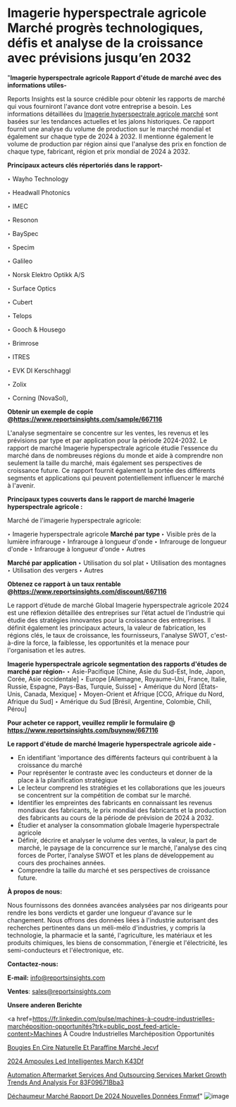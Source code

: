 # Imagerie hyperspectrale agricole Marché progrès technologiques, défis et analyse de la croissance avec prévisions jusqu’en 2032

"<strong>Imagerie hyperspectrale agricole Rapport d'étude de marché avec des informations utiles-</strong>

Reports Insights est la source crédible pour obtenir les rapports de marché qui vous fourniront l'avance dont votre entreprise a besoin. Les informations détaillées du <a href=https://www.reportsinsights.com/sample/667116>Imagerie hyperspectrale agricole marché</a> sont basées sur les tendances actuelles et les jalons historiques. Ce rapport fournit une analyse du volume de production sur le marché mondial et également sur chaque type de 2024 à 2032. Il mentionne également le volume de production par région ainsi que l'analyse des prix en fonction de chaque type, fabricant, région et prix mondial de 2024 à 2032.

<b>Principaux acteurs clés répertoriés dans le rapport-</b>

‣ Wayho Technology

‣ Headwall Photonics

‣ IMEC

‣ Resonon

‣ BaySpec

‣ Specim

‣ Galileo

‣ Norsk Elektro Optikk A/S

‣ Surface Optics

‣ Cubert

‣ Telops

‣ Gooch & Housego

‣ Brimrose

‣ ITRES

‣ EVK DI Kerschhaggl

‣ Zolix

‣ Corning (NovaSol),

<strong><b>Obtenir un exemple de copie @</b></strong><a href=https://www.reportsinsights.com/sample/667116><strong><b>https://www.reportsinsights.com/sample/667116</b></strong></a>

L'analyse segmentaire se concentre sur les ventes, les revenus et les prévisions par type et par application pour la période 2024-2032. Le rapport de marché Imagerie hyperspectrale agricole étudie l'essence du marché dans de nombreuses régions du monde et aide à comprendre non seulement la taille du marché, mais également ses perspectives de croissance future. Ce rapport fournit également la portée des différents segments et applications qui peuvent potentiellement influencer le marché à l'avenir.

<strong>Principaux types couverts dans le rapport de marché Imagerie hyperspectrale agricole :</strong>

Marché de l'imagerie hyperspectrale agricole:

‣  Imagerie hyperspectrale agricole <strong> Marché <strong> par type </strong> </strong>
‣ Visible près de la lumière infrarouge
‣ Infrarouge à longueur d'onde
‣ Infrarouge de longueur d'onde
‣ Infrarouge à longueur d'onde
‣ Autres

<strong>Marché par application </strong>
‣ Utilisation du sol plat
‣ Utilisation des montagnes
‣ Utilisation des vergers
‣ Autres

<strong><b>Obtenez ce rapport à un taux rentable @</b></strong><a href=https://www.reportsinsights.com/discount/667116><strong><b>https://www.reportsinsights.com/discount/667116</b></strong></a>

Le rapport d’étude de marché Global Imagerie hyperspectrale agricole 2024 est une réflexion détaillée des entreprises sur l’état actuel de l’industrie qui étudie des stratégies innovantes pour la croissance des entreprises. Il définit également les principaux acteurs, la valeur de fabrication, les régions clés, le taux de croissance, les fournisseurs, l'analyse SWOT, c'est-à-dire la force, la faiblesse, les opportunités et la menace pour l'organisation et les autres.

<strong>Imagerie hyperspectrale agricole segmentation des rapports d'études de marché par région-</strong>
‣ Asie-Pacifique [Chine, Asie du Sud-Est, Inde, Japon, Corée, Asie occidentale]
‣ Europe [Allemagne, Royaume-Uni, France, Italie, Russie, Espagne, Pays-Bas, Turquie, Suisse]
‣ Amérique du Nord [États-Unis, Canada, Mexique]
‣ Moyen-Orient et Afrique [CCG, Afrique du Nord, Afrique du Sud]
‣ Amérique du Sud [Brésil, Argentine, Colombie, Chili, Pérou]

<strong>Pour acheter ce rapport, veuillez remplir le formulaire @   <a href=https://www.reportsinsights.com/buynow/667116>https://www.reportsinsights.com/buynow/667116</a></strong>

<strong>Le rapport d'étude de marché Imagerie hyperspectrale agricole aide -</strong>
<ul>
  <li>En identifiant 'importance des différents facteurs qui contribuent à la croissance du marché</li>
  <li>Pour représenter le contraste avec les conducteurs et donner de la place à la planification stratégique</li>
  <li>Le lecteur comprend les stratégies et les collaborations que les joueurs se concentrent sur la compétition de combat sur le marché.</li>
  <li>Identifier les empreintes des fabricants en connaissant les revenus mondiaux des fabricants, le prix mondial des fabricants et la production des fabricants au cours de la période de prévision de 2024 à 2032.</li>
  <li>Étudier et analyser la consommation globale Imagerie hyperspectrale agricole</li>
  <li>Définir, décrire et analyser le volume des ventes, la valeur, la part de marché, le paysage de la concurrence sur le marché, l'analyse des cinq forces de Porter, l'analyse SWOT et les plans de développement au cours des prochaines années.</li>
  <li>Comprendre la taille du marché et ses perspectives de croissance future.</li>
</ul>
<strong>À propos de nous:</strong>

Nous fournissons des données avancées analysées par nos dirigeants pour rendre les bons verdicts et garder une longueur d'avance sur le changement. Nous offrons des données liées à l'industrie autorisant des recherches pertinentes dans un méli-mélo d'industries, y compris la technologie, la pharmacie et la santé, l'agriculture, les matériaux et les produits chimiques, les biens de consommation, l'énergie et l'électricité, les semi-conducteurs et l'électronique, etc.

<strong>Contactez-nous:</strong>

<strong>E-mail:</strong> <a href=mailto:info@reportsinsights.com>info@reportsinsights.com</a>

<strong>Ventes</strong>: <a href=mailto:sales@reportsinsights.com>sales@reportsinsights.com</a>

<strong>Unsere anderen Berichte</strong>

<a href=https://fr.linkedin.com/pulse/machines-à-coudre-industrielles-marchéposition-opportunités?trk=public_post_feed-article-content>Machines À Coudre Industrielles Marchéposition Opportunités</a>

<a href=https://fr.linkedin.com/pulse/bougies-en-cire-naturelle-et-paraffine-marché-jecvf/>Bougies En Cire Naturelle Et Paraffine Marché Jecvf</a>

<a href=https://www.linkedin.com/pulse/2024-ampoules-led-intelligentes-march%C3%A9-k43df/>2024 Ampoules Led Intelligentes March K43Df</a>

<a href=https://medium.com/@anuragakarte041/automation-aftermarket-services-and-outsourcing-services-market-growth-trends-and-analysis-for-83f09671bba3>Automation Aftermarket Services And Outsourcing Services Market Growth Trends And Analysis For 83F09671Bba3</a>

<a href=https://fr.linkedin.com/pulse/déchaumeur-marché-rapport-de-2024-nouvelles-données-fnmwf/>Déchaumeur Marché Rapport De 2024 Nouvelles Données Fnmwf</a>"
![image](https://github.com/daminid12/RImarketgrowth/assets/158430485/b7a96d7d-aa4e-45eb-b1bb-602134bc40e9)
